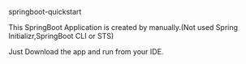 springboot-quickstart

This SpringBoot Application is created by manually.(Not used Spring Initializr,SpringBoot CLI or STS)

Just Download the app and run from your IDE.
